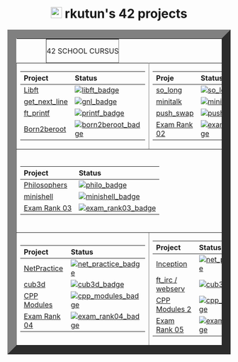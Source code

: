 <div align="center">
  <h1><img src="https://i.imgur.com/7T1JTwe.png" width="25" height="25"> rkutun's 42 projects </h1>
</div>

<table width="100%" align="center" border="20">
  <tr style="display:flex; justify-content:space-around; paddind:0;">
  <td colspan="2" style="padding:0; margin:0; text-align:center;">
	  <p align="center">42 SCHOOL CURSUS</p>
  </td></tr>

  <tr>
  <td>

  | Project                           | Status                                    |
  | :-                                | :-                                        |
  | [Libft][libft_link]               | [![libft_badge]][libft_link]              |
  | [get_next_line][gnl_link]         | [![gnl_badge]][gnl_link]                  |
  | [ft_printf][printf_link]          | [![printf_badge]][printf_link]            |
  | [Born2beroot][born2beroot_link]   | [![born2beroot_badge]][born2beroot_link]  |

  </td><td>

  | Proje                             | Status                                    |
  | :-                                | :-                                        |
  | [so_long][so_long_link]           | [![so_long_badge]][so_long_link]          |
  | [minitalk][minitalk_link]         | [![minitalk_badge]][minitalk_link]        |
  | [push_swap][push_swap_link]       | [![push_swap_badge]][push_swap_link]      |
  | [Exam Rank 02][exam_rank02_link]  | [![exam_rank02_badge]][exam_rank02_link]  |

  </td>
  </tr>



<td colspan="2">
<div align="center"><br>
    
| Project                           | Status                                    |
| :-                                | :-                                        |
| [Philosophers][philo_link]        | [![philo_badge]][philo_link]              |
| [minishell][minishell_link]       | [![minishell_badge]][minishell_link]      |
| [Exam Rank 03][exam_rank03_link]  | [![exam_rank03_badge]][exam_rank03_link]  |
</br>
</div>
  </td>

  
<tr>
    <td>

  | Project                           | Status                                    |
  | :-                                | :-                                        |
  | [NetPractice][net_practice_link]  | [![net_practice_badge]][net_practice_link]|
  | [cub3d][cub3d_link]               | [![cub3d_badge]][cub3d_link]              |
  | [CPP Modules][cpp_modules_link]   | [![cpp_modules_badge]][cpp_modules_link]  |
  | [Exam Rank 04][exam_rank04_link]  | [![exam_rank04_badge]][exam_rank04_link]  |

  </td><td>
    
  | Project                           | Status                                    |
  | :-                                | :-                                        |
  | [Inception][net_practice_link]    | [![net_practice_badge]][net_practice_link]|
  | [ft_irc / webserv][cub3d_link]    | [![cub3d_badge]][cub3d_link]              |
  | [CPP Modules 2][cpp_modules_link] | [![cpp_modules_badge]][cpp_modules_link]  |
  | [Exam Rank 05][exam_rank04_link]  | [![exam_rank04_badge]][exam_rank04_link]  |

</td>
</tr>

[libft_link]: https://github.com/remzikutun/42_Cursus/tree/Libft
[libft_badge]: https://custom-icon-badges.demolab.com/badge/%E2%9C%93%EF%B8%8E%20125%20/%20100-02b331.svg?&style=for-the-badge&color=018f27
[gnl_link]: <>
[gnl_badge]: https://custom-icon-badges.demolab.com/badge/%E2%9C%93%EF%B8%8E%20125%20/%20100-02b331.svg?&style=for-the-badge&color=018f27
[printf_link]: https://github.com/remzikutun/42_Cursus/tree/ft_printf
[printf_badge]: https://custom-icon-badges.demolab.com/badge/%E2%9C%93%EF%B8%8E%20100%20/%20100-02b331.svg?&style=for-the-badge&color=018f27
[born2beroot_link]: <>
[born2beroot_badge]: https://custom-icon-badges.demolab.com/badge/%E2%9C%93%EF%B8%8E%2080%20/%20100-02b331.svg?&style=for-the-badge&color=018f27

[so_long_link]: <>
[so_long_badge]: https://custom-icon-badges.demolab.com/badge/%E2%9C%93%EF%B8%8E%20100%20/%20100-02b331.svg?&style=for-the-badge&color=018f27
[push_swap_link]: <>
[push_swap_badge]: https://custom-icon-badges.demolab.com/badge/%E2%9C%93%EF%B8%8E%20125%20/%20100-02b331.svg?&style=for-the-badge&color=018f27
[minitalk_link]: <>
[minitalk_badge]: https://custom-icon-badges.demolab.com/badge/%E2%9C%93%EF%B8%8E%20115%20/%20100-02b331.svg?&style=for-the-badge&color=018f27
[exam_rank02_link]: <>
[exam_rank02_badge]: https://custom-icon-badges.demolab.com/badge/%E2%9C%94%EF%B8%8E%20100%20/%20100-02b331.svg?&style=for-the-badge&color=018f27

[philo_link]: <>
[philo_badge]: https://custom-icon-badges.demolab.com/badge/%E2%9C%94%EF%B8%8E%20100%20/%20100-02b331.svg?&style=for-the-badge&color=018f27
[minishell_link]: <>
[minishell_badge]: https://custom-icon-badges.demolab.com/badge/not%20defined-02b331.svg?&style=for-the-badge&color=c42404
[exam_rank03_link]: <>
[exam_rank03_badge]: https://custom-icon-badges.demolab.com/badge/%E2%9C%94%EF%B8%8E%20100%20/%20100-02b331.svg?&style=for-the-badge&color=018f27

[net_practice_link]: <>
[net_practice_badge]: https://custom-icon-badges.demolab.com/badge/not%20defined-02b331.svg?&style=for-the-badge&color=c42404
[cub3d_link]: <>
[cub3d_badge]: https://custom-icon-badges.demolab.com/badge/not%20defined-02b331.svg?&style=for-the-badge&color=c42404
[cpp_modules_link]: <>
[cpp_modules_badge]: https://custom-icon-badges.demolab.com/badge/not%20defined-02b331.svg?&style=for-the-badge&color=c42404
[exam_rank04_link]: <>
[exam_rank04_badge]: https://custom-icon-badges.demolab.com/badge/not%20defined-02b331.svg?&style=for-the-badge&color=c42404

[cpp_modules_2_link]: <>
[cpp_modules_2_badge]: https://custom-icon-badges.demolab.com/badge/not%20defined-02b331.svg?&style=for-the-badge&color=c42404
[inception_link]: <>
[inception_badge]: https://custom-icon-badges.demolab.com/badge/not%20defined-02b331.svg?&style=for-the-badge&color=c42404
[ft_irc_link]: <>
[ft_irc_badge]: https://custom-icon-badges.demolab.com/badge/not%20defined-02b331.svg?&style=for-the-badge&color=c42404
[exam_rank05_link]: <>
[exam_rank05_badge]: https://custom-icon-badges.demolab.com/badge/not%20defined-02b331.svg?&style=for-the-badge&color=c42404

</table>
